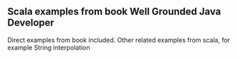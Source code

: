 ## Scala examples from book Well Grounded Java Developer

Direct examples from book included.
		Other related examples from scala, for example String interpolation
